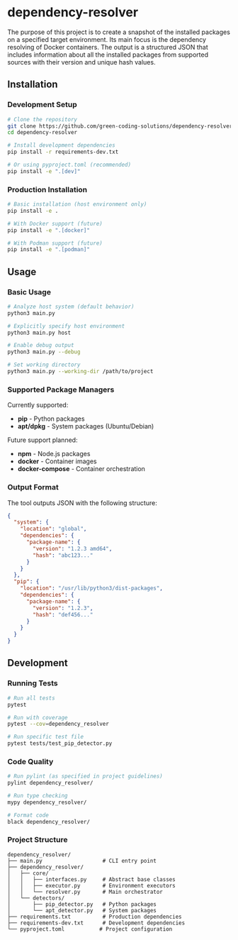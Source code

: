 # dependency-resolver

The purpose of this project is to create a snapshot of the installed packages on a specified target environment.
Its main focus is the dependency resolving of Docker containers.
The output is a structured JSON that includes information about all the installed packages from supported sources with their version and unique hash values.

## Installation

### Development Setup

```bash
# Clone the repository
git clone https://github.com/green-coding-solutions/dependency-resolver
cd dependency-resolver

# Install development dependencies
pip install -r requirements-dev.txt

# Or using pyproject.toml (recommended)
pip install -e ".[dev]"
```

### Production Installation

```bash
# Basic installation (host environment only)
pip install -e .

# With Docker support (future)
pip install -e ".[docker]"

# With Podman support (future)
pip install -e ".[podman]"
```

## Usage

### Basic Usage

```bash
# Analyze host system (default behavior)
python3 main.py

# Explicitly specify host environment
python3 main.py host

# Enable debug output
python3 main.py --debug

# Set working directory
python3 main.py --working-dir /path/to/project
```

### Supported Package Managers

Currently supported:

- **pip** - Python packages
- **apt/dpkg** - System packages (Ubuntu/Debian)

Future support planned:

- **npm** - Node.js packages
- **docker** - Container images
- **docker-compose** - Container orchestration

### Output Format

The tool outputs JSON with the following structure:

```json
{
  "system": {
    "location": "global",
    "dependencies": {
      "package-name": {
        "version": "1.2.3 amd64",
        "hash": "abc123..."
      }
    }
  },
  "pip": {
    "location": "/usr/lib/python3/dist-packages",
    "dependencies": {
      "package-name": {
        "version": "1.2.3",
        "hash": "def456..."
      }
    }
  }
}
```

## Development

### Running Tests

```bash
# Run all tests
pytest

# Run with coverage
pytest --cov=dependency_resolver

# Run specific test file
pytest tests/test_pip_detector.py
```

### Code Quality

```bash
# Run pylint (as specified in project guidelines)
pylint dependency_resolver/

# Run type checking
mypy dependency_resolver/

# Format code
black dependency_resolver/
```

### Project Structure

```plain
dependency_resolver/
├── main.py                   # CLI entry point
├── dependency_resolver/
│   ├── core/
│   │   ├── interfaces.py     # Abstract base classes
│   │   ├── executor.py       # Environment executors
│   │   └── resolver.py       # Main orchestrator
│   └── detectors/
│       ├── pip_detector.py   # Python packages
│       └── apt_detector.py   # System packages
├── requirements.txt          # Production dependencies
├── requirements-dev.txt      # Development dependencies
└── pyproject.toml           # Project configuration
```

